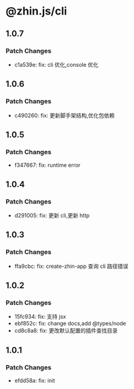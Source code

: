 # @zhin.js/cli

## 1.0.7

### Patch Changes

- c1a539e: fix: cli 优化,console 优化

## 1.0.6

### Patch Changes

- c490260: fix: 更新脚手架结构,优化包依赖

## 1.0.5

### Patch Changes

- f347667: fix: runtime error

## 1.0.4

### Patch Changes

- d291005: fix: 更新 cli,更新 http

## 1.0.3

### Patch Changes

- ffa9cbc: fix: create-zhin-app 查询 cli 路径错误

## 1.0.2

### Patch Changes

- 15fc934: fix: 支持 jsx
- ebf852c: fix: change docs,add @types/node
- cd8c8a8: fix: 更改默认配置的插件查找目录

## 1.0.1

### Patch Changes

- efdd58a: fix: init
